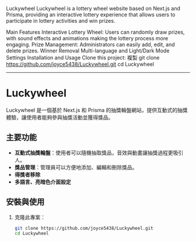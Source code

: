 Luckywheel
Luckywheel is a lottery wheel website based on Next.js and Prisma, providing an interactive lottery experience that allows users to participate in lottery activities and win prizes.

Main Features
Interactive Lottery Wheel: Users can randomly draw prizes, with sound effects and animations making the lottery process more engaging.
Prize Management: Administrators can easily add, edit, and delete prizes.
Winner Removal
Multi-language and Light/Dark Mode Settings
Installation and Usage
Clone this project:
複製
git clone https://github.com/joyce5438/Luckywheel.git
cd Luckywheel

---

# Luckywheel  

Luckywheel 是一個基於 Next.js 和 Prisma 的抽獎輪盤網站，提供互動式的抽獎體驗，讓使用者能夠參與抽獎活動並獲得獎品。

## 主要功能

- **互動式抽獎輪盤**：使用者可以隨機抽取獎品，音效與動畫讓抽獎過程更吸引人。
- **獎品管理**：管理員可以方便地添加、編輯和刪除獎品。
- **得獎者移除**
- **多語言、亮暗色介面設定**


## 安裝與使用

1. 克隆此專案：
   ```bash
   git clone https://github.com/joyce5438/Luckywheel.git
   cd Luckywheel

